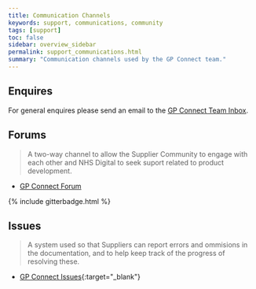 ```yaml
---
title: Communication Channels
keywords: support, communications, community 
tags: [support]
toc: false
sidebar: overview_sidebar
permalink: support_communications.html
summary: "Communication channels used by the GP Connect team."
---
```


## Enquires

For general enquires please send an email to the [GP Connect Team Inbox](mailto:gpconnect@nhs.net).

## Forums

> A two-way channel to allow the Supplier Community to engage with each other and NHS Digital to seek suport related to product development.

- [GP Connect Forum](https://interopen.ryver.com/index.html#forums/1108379)

{% include gitterbadge.html %}

## Issues

> A system used so that Suppliers can report errors and ommisions in the documentation, and to help keep track of the progress of resolving these.

- [GP Connect Issues](https://github.com/nhsconnect/gpconnect/issues){:target="_blank"}


